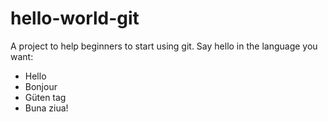 ﻿# hello-world-git

A project to help beginners to start using git. Say hello in the language you want:

- Hello
- Bonjour
- Güten tag
- Buna ziua!
